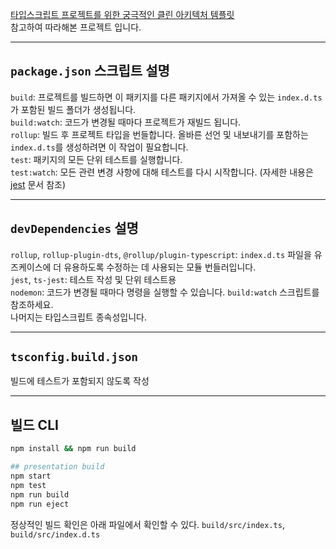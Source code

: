 [타입스크립트 프로젝트를 위한 궁극적인 클린 아키텍처 템플릿](https://velog.io/@lky5697/the-ultimate-clean-architecture-template-for-typescript-projects#%EC%9E%90%EC%84%B8%ED%95%9C-%EA%B5%AC%ED%98%84-%EA%B0%80%EC%9D%B4%EB%93%9C)  
참고하여 따라해본 프로젝트 입니다. 
  
---  

## `package.json` 스크립트 설명 
`build`: 프로젝트를 빌드하면 이 패키지를 다른 패키지에서 가져올 수 있는 `index.d.ts`가 포함된 빌드 폴더가 생성됩니다.  
`build:watch`: 코드가 변경될 때마다 프로젝트가 재빌드 됩니다.  
`rollup`: 빌드 후 프로젝트 타입을 번들합니다. 올바른 선언 및 내보내기를 포함하는 `index.d.ts`를 생성하려면 이 작업이 필요합니다.  
`test`: 패키지의 모든 단위 테스트를 실행합니다.  
`test:watch`: 모든 관련 변경 사항에 대해 테스트를 다시 시작합니다. (자세한 내용은 [jest](https://jestjs.io/docs/cli#--watch) 문서 참조)  


---  

## `devDependencies` 설명 
`rollup`, `rollup-plugin-dts`, `@rollup/plugin-typescript`: `index.d.ts` 파일을 유즈케이스에 더 유용하도록 수정하는 데 사용되는 모듈 번들러입니다.  
`jest`, `ts-jest`: 테스트 작성 및 단위 테스트용  
`nodemon`: 코드가 변경될 때마다 명령을 실행할 수 있습니다. `build:watch` 스크립트를 참조하세요.  
나머지는 타입스크립트 종속성입니다.  
  
---  


## `tsconfig.build.json`  
빌드에 테스트가 포함되지 않도록 작성

---  


## 빌드 CLI 
``` bash
npm install && npm run build
```
```bash
## presentation build
npm start
npm test
npm run build
npm run eject
```
정상적인 빌드 확인은 아래 파일에서 확인할 수 있다.
`build/src/index.ts`, `build/src/index.d.ts`




